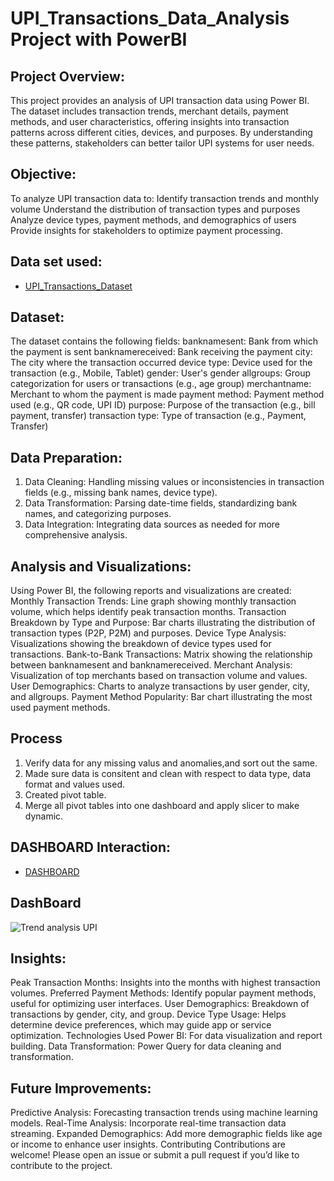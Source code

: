 # UPI_Transactions_Data_Analysis Project with PowerBI

## Project Overview:
This project provides an analysis of UPI transaction data using Power BI. The dataset includes transaction trends, merchant details, payment methods, and user characteristics, offering insights into transaction patterns across different cities, devices, and purposes. By understanding these patterns, stakeholders can better tailor UPI systems for user needs.


## Objective:
To analyze UPI transaction data to:
Identify transaction trends and monthly volume
Understand the distribution of transaction types and purposes
Analyze device types, payment methods, and demographics of users
Provide insights for stakeholders to optimize payment processing.

## Data set used:
- <a href="https://github.com/prashantd2001/UPI_Transactions_Data_Analysis/blob/main/UPI%2BTransactions.xlsx">UPI_Transactions_Dataset</a>

## Dataset:
The dataset contains the following fields:
banknamesent: Bank from which the payment is sent
banknamereceived: Bank receiving the payment
city: The city where the transaction occurred
device type: Device used for the transaction (e.g., Mobile, Tablet)
gender: User's gender
allgroups: Group categorization for users or transactions (e.g., age group)
merchantname: Merchant to whom the payment is made
payment method: Payment method used (e.g., QR code, UPI ID)
purpose: Purpose of the transaction (e.g., bill payment, transfer)
transaction type: Type of transaction (e.g., Payment, Transfer)


## Data Preparation:
1. Data Cleaning: Handling missing values or inconsistencies in transaction fields (e.g., missing bank names, device type).
2. Data Transformation: Parsing date-time fields, standardizing bank names, and categorizing purposes.
3. Data Integration: Integrating data sources as needed for more comprehensive analysis.


## Analysis and Visualizations:
Using Power BI, the following reports and visualizations are created:
Monthly Transaction Trends: Line graph showing monthly transaction volume, which helps identify peak transaction months.
Transaction Breakdown by Type and Purpose: Bar charts illustrating the distribution of transaction types (P2P, P2M) and purposes.
Device Type Analysis: Visualizations showing the breakdown of device types used for transactions.
Bank-to-Bank Transactions: Matrix showing the relationship between banknamesent and banknamereceived.
Merchant Analysis: Visualization of top merchants based on transaction volume and values.
User Demographics: Charts to analyze transactions by user gender, city, and allgroups.
Payment Method Popularity: Bar chart illustrating the most used payment methods.

## Process
1. Verify data for any missing valus and anomalies,and sort out the same.
2. Made sure data is consitent and clean with respect to data type, data format and values used.
3. Created pivot table.
4. Merge all pivot tables into one dashboard and apply slicer to make dynamic. 

## DASHBOARD Interaction:
- <a href="https://github.com/prashantd2001/UPI_Transactions_Data_Analysis/blob/main/Trend%20analysis%20UPI.png">DASHBOARD</a>

## DashBoard
![Trend analysis UPI](https://github.com/user-attachments/assets/2fa4f751-50d1-4458-a9fc-949216b4c991)


## Insights:
Peak Transaction Months: Insights into the months with highest transaction volumes.
Preferred Payment Methods: Identify popular payment methods, useful for optimizing user interfaces.
User Demographics: Breakdown of transactions by gender, city, and group.
Device Type Usage: Helps determine device preferences, which may guide app or service optimization.
Technologies Used
Power BI: For data visualization and report building.
Data Transformation: Power Query for data cleaning and transformation.


## Future Improvements:
Predictive Analysis: Forecasting transaction trends using machine learning models.
Real-Time Analysis: Incorporate real-time transaction data streaming.
Expanded Demographics: Add more demographic fields like age or income to enhance user insights.
Contributing
Contributions are welcome! Please open an issue or submit a pull request if you’d like to contribute to the project.

